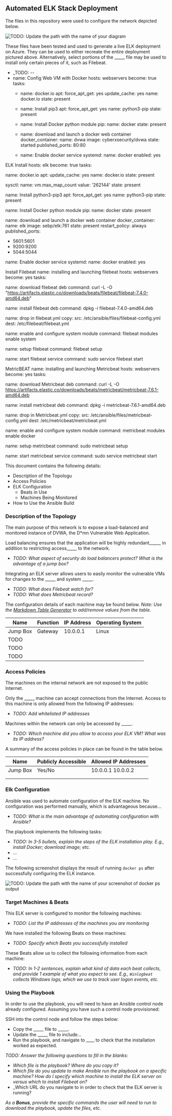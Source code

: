 ## Automated ELK Stack Deployment

The files in this repository were used to configure the network depicted below.

![TODO: Update the path with the name of your diagram](Images/diagram_filename.png)

These files have been tested and used to generate a live ELK deployment on Azure. They can be used to either recreate the entire deployment pictured above. Alternatively, select portions of the _____ file may be used to install only certain pieces of it, such as Filebeat.

  - _TODO: 
  --
- name: Config Web VM with Docker
  hosts: webservers
  become: true
  tasks:
  - name: docker.io
    apt:
      force_apt_get: yes
      update_cache: yes
      name: docker.io
      state: present

  - name: Install pip3
    apt:
      force_apt_get: yes
      name: python3-pip
      state: present

  - name: Install Docker python module
    pip:
      name: docker
      state: present

  - name: download and launch a docker web container
    docker_container:
      name: dvwa
      image: cyberxsecurity/dvwa
      state: started
      published_ports: 80:80

  - name: Enable docker service
    systemd:
      name: docker
      enabled: yes
      
ELK Install
      hosts: elk
become: true
tasks:


name: docker.io
apt:
update_cache: yes
name: docker.io
state: present


sysctl:
name: vm.max_map_count
value: '262144'
state: present


name: Install python3-pip3
apt:
force_apt_get: yes
name: python3-pip
state: present


name: Install Docker python module
pip:
name: docker
state: present


name: download and launch a docker web container
docker_container:
name: elk
image: sebp/elk:761
state: present
restart_policy: always
published_ports:
- 5601:5601
- 9200:9200
- 5044:5044


name: Enable docker service
systemd:
name: docker
enabled: yes

Install Filebeat
name: installing and launching filebeat
hosts: webservers
become: yes
tasks:


name: download filebeat deb
command: curl -L -O "https://artifacts.elastic.co/downloads/beats/filebeat/filebeat-7.4.0-amd64.deb"


name: install filebeat deb
command: dpkg -i filebeat-7.4.0-amd64.deb


name: drop in filebeat.yml
copy:
src: /etc/ansible/files/filebeat-config.yml
dest: /etc/filebeat/filebeat.yml


name: enable and configure system module
command: filebeat modules enable system


name: setup filebeat
command: filebeat setup


name: start filebeat service
command: sudo service filebeat start

MetricBEAT
name: installing and launching Metricbeat
hosts: webservers
become: yes
tasks:


name: download Metricbeat deb
command: curl -L -O https://artifacts.elastic.co/downloads/beats/metricbeat/metricbeat-7.6.1-amd64.deb


name: install metricbeat deb
command: dpkg -i metricbeat-7.6.1-amd64.deb


name: drop in Metricbeat.yml
copy:
src: /etc/ansible/files/metricbeat-config.yml
dest: /etc/metricbeat/metricbeat.yml


name: enable and configure system module
command: metricbeat modules enable docker


name: setup metricbeat
command: sudo metricbeat setup


name: start metricbeat service
command: sudo service metricbeat start

This document contains the following details:
- Description of the Topologu
- Access Policies
- ELK Configuration
  - Beats in Use
  - Machines Being Monitored
- How to Use the Ansible Build


### Description of the Topology

The main purpose of this network is to expose a load-balanced and monitored instance of DVWA, the D*mn Vulnerable Web Application.

Load balancing ensures that the application will be highly redundant_____, in addition to restricting access_____ to the network.
- _TODO: What aspect of security do load balancers protect? What is the advantage of a jump box?_

Integrating an ELK server allows users to easily monitor the vulnerable VMs for changes to the _____ and system _____.
- _TODO: What does Filebeat watch for?_
- _TODO: What does Metricbeat record?_

The configuration details of each machine may be found below.
_Note: Use the [Markdown Table Generator](http://www.tablesgenerator.com/markdown_tables) to add/remove values from the table_.

| Name     | Function | IP Address | Operating System |
|----------|----------|------------|------------------|
| Jump Box | Gateway  | 10.0.0.1   | Linux            |
| TODO     |          |            |                  |
| TODO     |          |            |                  |
| TODO     |          |            |                  |

### Access Policies

The machines on the internal network are not exposed to the public Internet. 

Only the _____ machine can accept connections from the Internet. Access to this machine is only allowed from the following IP addresses:
- _TODO: Add whitelisted IP addresses_

Machines within the network can only be accessed by _____.
- _TODO: Which machine did you allow to access your ELK VM? What was its IP address?_

A summary of the access policies in place can be found in the table below.

| Name     | Publicly Accessible | Allowed IP Addresses |
|----------|---------------------|----------------------|
| Jump Box | Yes/No              | 10.0.0.1 10.0.0.2    |
|          |                     |                      |
|          |                     |                      |

### Elk Configuration

Ansible was used to automate configuration of the ELK machine. No configuration was performed manually, which is advantageous because...
- _TODO: What is the main advantage of automating configuration with Ansible?_

The playbook implements the following tasks:
- _TODO: In 3-5 bullets, explain the steps of the ELK installation play. E.g., install Docker; download image; etc._
- ...
- ...

The following screenshot displays the result of running `docker ps` after successfully configuring the ELK instance.

![TODO: Update the path with the name of your screenshot of docker ps output](Images/docker_ps_output.png)

### Target Machines & Beats
This ELK server is configured to monitor the following machines:
- _TODO: List the IP addresses of the machines you are monitoring_

We have installed the following Beats on these machines:
- _TODO: Specify which Beats you successfully installed_

These Beats allow us to collect the following information from each machine:
- _TODO: In 1-2 sentences, explain what kind of data each beat collects, and provide 1 example of what you expect to see. E.g., `Winlogbeat` collects Windows logs, which we use to track user logon events, etc._

### Using the Playbook
In order to use the playbook, you will need to have an Ansible control node already configured. Assuming you have such a control node provisioned: 

SSH into the control node and follow the steps below:
- Copy the _____ file to _____.
- Update the _____ file to include...
- Run the playbook, and navigate to ____ to check that the installation worked as expected.

_TODO: Answer the following questions to fill in the blanks:_
- _Which file is the playbook? Where do you copy it?_
- _Which file do you update to make Ansible run the playbook on a specific machine? How do I specify which machine to install the ELK server on versus which to install Filebeat on?_
- _Which URL do you navigate to in order to check that the ELK server is running?

_As a **Bonus**, provide the specific commands the user will need to run to download the playbook, update the files, etc._

